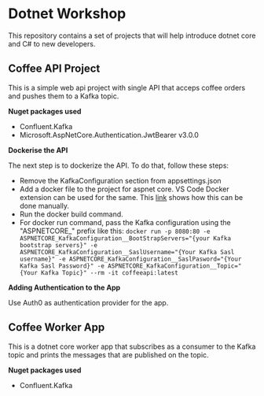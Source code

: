 # Dotnet Workshop
This repository contains a set of projects that will help introduce dotnet core and C# to new developers.

## Coffee API Project
This is a simple web api project with single API that acceps coffee orders and pushes them to a Kafka topic.

**Nuget packages used**
- Confluent.Kafka
- Microsoft.AspNetCore.Authentication.JwtBearer v3.0.0

**Dockerise the API**

The next step is to dockerize the API.
To do that, follow these steps:

- Remove the KafkaConfiguration section from appsettings.json
- Add a docker file to the project for aspnet core. VS Code Docker extension can be used for the same. This [link](https://docs.docker.com/engine/examples/dotnetcore/) shows how this can be done manually.
- Run the docker build command.
- For docker run command, pass the Kafka configuration using the "ASPNETCORE_" prefix like this:
`docker run -p 8080:80 -e ASPNETCORE_KafkaConfiguration__BootStrapServers="{your Kafka bootstrap servers}" -e ASPNETCORE_KafkaConfiguration__SaslUsername="{Your Kafka Sasl username}" -e ASPNETCORE_KafkaConfiguration__SaslPasword="{Your Kafka Sasl Password}" -e ASPNETCORE_KafkaConfiguration__Topic="{Your Kafka Topic}"
--rm -it coffeeapi:latest`

**Adding Authentication to the App**

Use Auth0 as authentication provider for the app.


## Coffee Worker App
This is a dotnet core worker app that subscribes as a consumer to the Kafka topic and prints the messages that are published on the topic.

**Nuget packages used**
- Confluent.Kafka
